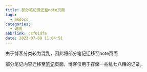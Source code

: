 ```yaml
---
title: 部分笔记搬迁至note页面
tags:
  - mkdocs
categories:
  - 说明
abbrlink: ccf01dfa
date: 2023-07-09 11:04:51
---
```


由于博客分类较为混乱，因此将部分笔记迁移至note页面

<!--more-->

部分笔记内容迁移至[笔记](https://note.camel-zy.top)页面，博客仅用于存储一些乱七八糟的记录。